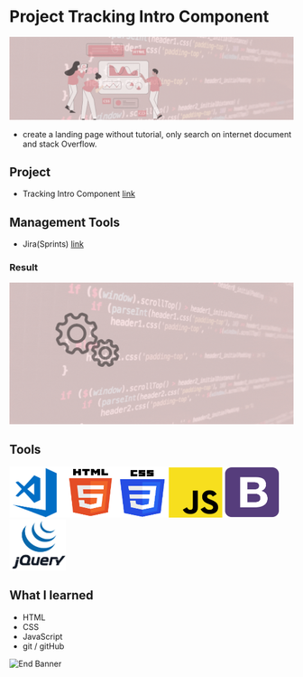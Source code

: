 # Project Tracking Intro Component

![Begin Banner](Documentation/top-1200x350.gif)

* create a landing page without tutorial, only search on internet document and stack Overflow.

## Project
* Tracking Intro Component [link](https://github.com/pittyh6/project_tracking_intro_component)

## Management Tools
* Jira(Sprints) [link]()
### Result
![Middle Banner](Documentation/Under_Development.gif)

## Tools
<img src= Documentation/vscode.png  height="90" width="100"><img src= Documentation/html.png  height="90" width="90"><img src= Documentation/css.png  height="90" width="90"><img src= Documentation/js.png  height="90" width="100"><img src= Documentation/bootstrap.png  height="90" width="100"><img src= Documentation/jquery.png  height="90" width="100">

## What I learned
* HTML
* CSS
* JavaScript
* git / gitHub


![End Banner](Documentation/botton-1200x350.gif)